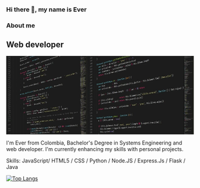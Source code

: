 ### Hi there 👋, my name is Ever



### About me
## Web developer
<img src="https://github.com/G-nava/G-nava/blob/main/resources/impbckg.jpg?raw=true" align="center"/>
<!-- ![Web developer](https://media-exp1.licdn.com/dms/image/C4E16AQHaJf77s1g4ng/profile-displaybackgroundimage-shrink_200_800/0/1649555722696?e=1655337600&v=beta&t=GeatY5gP63SalpBzpcJnLQISi1f3BIslN16XBrveBQU) -->

I'm Ever from Colombia, Bachelor's Degree in Systems Engineering and web developer. I'm currently enhancing my skills with personal projects.

Skills: JavaScript/ HTML5 / CSS / Python / Node.JS / Express.Js / Flask / Java







[![Top Langs](https://github-readme-stats.vercel.app/api/top-langs/?username=G-nava&layout=compact)](https://github.com/G-nava/github-readme-stats)
